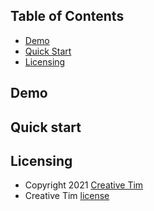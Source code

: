 ## Table of Contents

- [Demo](#demo)
- [Quick Start](#quick-start)
- [Licensing](#licensing)


## Demo


## Quick start


## Licensing

- Copyright 2021 [Creative Tim](https://www.creative-tim.com?ref=readme-mdr)
- Creative Tim [license](https://www.creative-tim.com/license?ref=readme-mdr)

